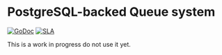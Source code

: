 # PostgreSQL-backed Queue system

[![GoDoc](https://godoc.org/cirello.io/pglock?status.svg)](https://godoc.org/cirello.io/pglock)
[![SLA](https://img.shields.io/badge/SLA-95%25-brightgreen.svg)](https://github.com/cirello-io/public/blob/master/SLA.md)

This is a work in progress do not use it yet.